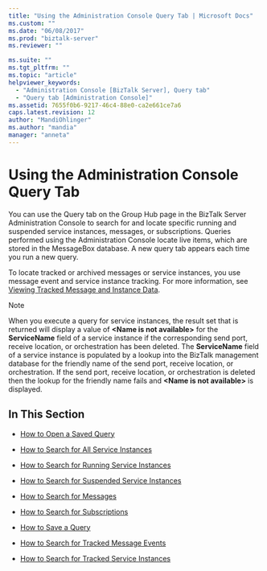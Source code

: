 ```yaml
---
title: "Using the Administration Console Query Tab | Microsoft Docs"
ms.custom: ""
ms.date: "06/08/2017"
ms.prod: "biztalk-server"
ms.reviewer: ""

ms.suite: ""
ms.tgt_pltfrm: ""
ms.topic: "article"
helpviewer_keywords: 
  - "Administration Console [BizTalk Server], Query tab"
  - "Query tab [Administration Console]"
ms.assetid: 7655f0b6-9217-46c4-88e0-ca2e661ce7a6
caps.latest.revision: 12
author: "MandiOhlinger"
ms.author: "mandia"
manager: "anneta"
---
```

# Using the Administration Console Query Tab
You can use the Query tab on the Group Hub page in the BizTalk Server Administration Console to search for and locate specific running and suspended service instances, messages, or subscriptions. Queries performed using the Administration Console locate live items, which are stored in the MessageBox database. A new query tab appears each time you run a new query.  
  
 To locate tracked or archived messages or service instances, you use message event and service instance tracking. For more information, see [Viewing Tracked Message and Instance Data](../core/viewing-tracked-message-and-instance-data.md).  
  
> [!NOTE]
>  When you execute a query for service instances, the result set that is returned will display a value of **\<Name is not available\>** for the **ServiceName** field of a service instance if the corresponding send port, receive location, or orchestration has been deleted.  The **ServiceName** field of a service instance is populated by a lookup into the BizTalk management database for the friendly name of the send port, receive location, or orchestration.  If the send port, receive location, or orchestration is deleted then the lookup for the friendly name fails and **\<Name is not available\>** is displayed.  
  
## In This Section  
  
-   [How to Open a Saved Query](../core/how-to-open-a-saved-query.md)  
  
-   [How to Search for All Service Instances](../core/how-to-search-for-all-service-instances.md)  
  
-   [How to Search for Running Service Instances](../core/how-to-search-for-running-service-instances.md)  
  
-   [How to Search for Suspended Service Instances](../core/how-to-search-for-suspended-service-instances.md)  
  
-   [How to Search for Messages](../core/how-to-search-for-messages.md)  
  
-   [How to Search for Subscriptions](../core/how-to-search-for-subscriptions.md)  
  
-   [How to Save a Query](../core/how-to-save-a-query.md)  
  
-   [How to Search for Tracked Message Events](../core/how-to-search-for-tracked-message-events.md)  
  
-   [How to Search for Tracked Service Instances](../core/how-to-search-for-tracked-service-instances.md)